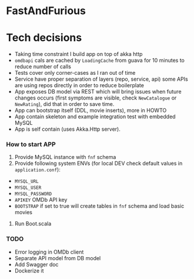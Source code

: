 # FastAndFurious

# Tech decisions
* Taking time constraint I build app on top of akka http
* `omdbapi` cals are cached by `LoadingCache` from guava for 10 minutes to reduce number of calls
* Tests cover only corner-cases as I ran out of time     
* Service have proper separation of layers (repo, service, api) some APIs are using repos directly in order to reduce boilerplate
* App exposes DB model via REST which will bring issues when future changes occurs (first symptoms are visible, check `NewCatalogue` or `NewRating`), did that in order to save time.
* App can bootstrap itself (DDL, movie inserts), more in HOWTO
* App contain skeleton and example integration test with embedded MySQL
* App is self contain (uses Akka.Http server).

### How to start APP
1) Provide MySQL instance with `fnf` schema
1) Provide following system ENVs (for local DEV check default values in `application.conf`):
* `MYSQL_URL`
* `MYSQL_USER`
* `MYSQL_PASSWORD`
* `APIKEY` OMDb API key
* `BOOTSTRAP` if set to true will create tables in `fnf` schema and load basic movies
1) Run Boot.scala

### TODO
* Error logging in OMDb client
* Separate API model from DB model
* Add Swagger doc
* Dockerize it 
